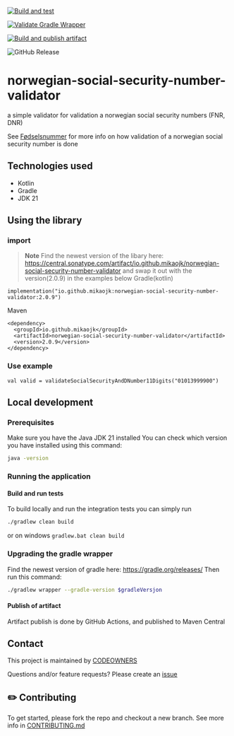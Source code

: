 [![Build and test](https://github.com/MikAoJk/norwegian-social-security-number-validator/actions/workflows/build-and-test.yml/badge.svg?branch=main)](https://github.com/MikAoJk/norwegian-social-security-number-validator/actions/workflows/build-and-test.yml)

[![Validate Gradle Wrapper](https://github.com/MikAoJk/norwegian-social-security-number-validator/actions/workflows/gradle-wrapper-validation.yml/badge.svg?branch=main)](https://github.com/MikAoJk/norwegian-social-security-number-validator/actions/workflows/gradle-wrapper-validation.yml)

[![Build and publish artifact](https://github.com/MikAoJk/norwegian-social-security-number-validator/actions/workflows/build-release.yml/badge.svg)](https://github.com/MikAoJk/norwegian-social-security-number-validator/actions/workflows/build-release.yml)

![GitHub Release](https://img.shields.io/github/v/release/MikAoJk/norwegian-social-security-number-validator)


# norwegian-social-security-number-validator
a simple validator for validation a norwegian social security numbers (FNR, DNR)

See [Fødselsnummer](https://no.wikipedia.org/wiki/F%C3%B8dselsnummer#Oppbygning)
for more info on how validation of a norwegian social security number is done

## Technologies used
* Kotlin
* Gradle
* JDK 21

## Using the library
### import
> **Note**
> Find the newest version of the libary here: https://central.sonatype.com/artifact/io.github.mikaojk/norwegian-social-security-number-validator
> and swap it out with the version(2.0.9) in the examples below
Gradle(kotlin)
```
implementation("io.github.mikaojk:norwegian-social-security-number-validator:2.0.9")
```

Maven
```
<dependency>
  <groupId>io.github.mikaojk</groupId>
  <artifactId>norwegian-social-security-number-validator</artifactId>
  <version>2.0.9</version>
</dependency>
```

### Use example
```
val valid = validateSocialSecurityAndDNumber11Digits("01013999900")
```

## Local development

### Prerequisites
Make sure you have the Java JDK 21 installed
You can check which version you have installed using this command:
``` bash
java -version
 ```

### Running the application

#### Build and run tests
To build locally and run the integration tests you can simply run
``` bash
./gradlew clean build
 ```
or on windows
`gradlew.bat clean build`

### Upgrading the gradle wrapper
Find the newest version of gradle here: https://gradle.org/releases/ Then run this command:

``` bash
./gradlew wrapper --gradle-version $gradleVersjon
```

#### Publish of artifact
Artifact publish is done by GitHub Actions,
and published to Maven Central

## Contact

This project is maintained by [CODEOWNERS](CODEOWNERS)

Questions and/or feature requests?
Please create an [issue](https://github.com/MikAoJk/norwegian-social-security-number-validator/issues)

## ✏️ Contributing

To get started, please fork the repo and checkout a new branch.
See more info in [CONTRIBUTING.md](CONTRIBUTING.md)
